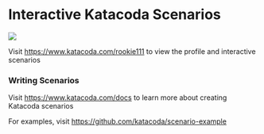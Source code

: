 # Interactive Katacoda Scenarios

[![](http://shields.katacoda.com/katacoda/rookie111/count.svg)](https://www.katacoda.com/rookie111 "Get your profile on Katacoda.com")

Visit https://www.katacoda.com/rookie111 to view the profile and interactive scenarios

### Writing Scenarios
Visit https://www.katacoda.com/docs to learn more about creating Katacoda scenarios

For examples, visit https://github.com/katacoda/scenario-example
